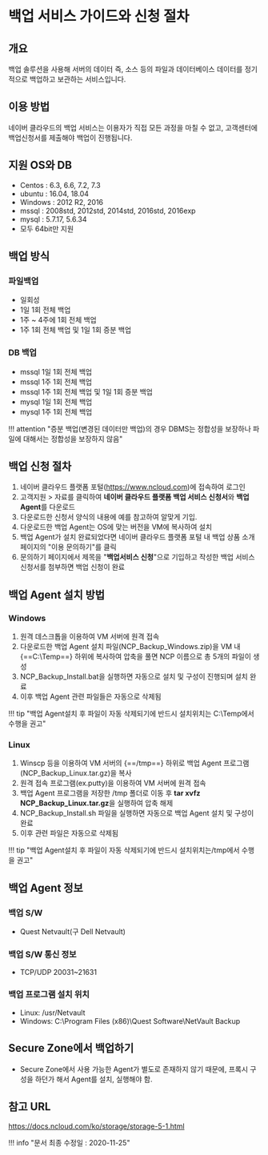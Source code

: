 # 백업 서비스 가이드와 신청 절차

## 개요
백업 솔루션을 사용해 서버의 데이터 즉, 소스 등의 파일과 데이터베이스 데이터를 정기적으로 백업하고 보관하는 서비스입니다.

## 이용 방법
네이버 클라우드의 백업 서비스는 이용자가 직접 모든 과정을 마칠 수 없고, 고객센터에 백업신청서를 제출해야 백업이 진행됩니다.

## 지원 OS와 DB 
- Centos : 6.3, 6.6, 7.2, 7.3
- ubuntu : 16.04, 18.04
- Windows : 2012 R2, 2016
- mssql : 2008std, 2012std, 2014std, 2016std, 2016exp
- mysql : 5.7.17, 5.6.34
- 모두 64bit만 지원


## 백업 방식

### 파일백업
- 일회성
- 1일 1회 전체 백업
- 1주 ~ 4주에 1회 전체 백업
- 1주 1회 전체 백업 및 1일 1회 증분 백업

### DB 백업
- mssql 1일 1회 전체 백업
- mssql 1주 1회 전체 백업
- mssql 1주 1회 전체 백업 및 1일 1회 증분 백업
- mysql 1일 1회 전체 백업
- mysql 1주 1회 전체 백업

!!! attention "증분 백업(변경된 데이터만 백업)의 경우 DBMS는 정합성을 보장하나 파일에 대해서는 정합성을 보장하지 않음"

## 백업 신청 절차
1. 네이버 클라우드 플랫폼 포털(https://www.ncloud.com)에 접속하여 로그인
2. 고객지원 > 자료를 클릭하여 **네이버 클라우드 플랫폼 백업 서비스 신청서**와 **백업 Agent**를 다운로드
3. 다운로드한 신청서 양식의 내용에 예를 참고하여 알맞게 기입.
4. 다운로드한 백업 Agent는 OS에 맞는 버전을 VM에 복사하여 설치
5. 백업 Agent가 설치 완료되었다면 네이버 클라우드 플랫폼 포털 내 백업 상품 소개 페이지의 "이용 문의하기"를 클릭
6. 문의하기 페이지에서 제목을 "**백업서비스 신청**"으로 기입하고 작성한 백업 서비스 신청서를 첨부하면 백업 신청이 완료


## 백업 Agent 설치 방법

### Windows
1. 원격 데스크톱을 이용하여 VM 서버에 원격 접속
2. 다운로드한 백업 Agent 설치 파일(NCP_Backup_Windows.zip)을 VM 내 {==C:\Temp==} 하위에 복사하여 압축을 풀면 NCP 이름으로 총 5개의 파일이 생성
3. NCP_Backup_Install.bat을 실행하면 자동으로 설치 및 구성이 진행되며 설치 완료
4. 이후 백업 Agent 관련 파일들은 자동으로 삭제됨

!!! tip "백업 Agent설치 후 파일이 자동 삭제되기에 반드시 설치위치는 C:\Temp에서 수행을 권고"


### Linux
1. Winscp 등을 이용하여 VM 서버의 {==/tmp==} 하위로 백업 Agent 프로그램(NCP_Backup_Linux.tar.gz)을 복사
2. 원격 접속 프로그램(ex.putty)을 이용하여 VM 서버에 원격 접속
3. 백업 Agent 프로그램을 저장한 /tmp 폴더로 이동 후 **tar xvfz NCP_Backup_Linux.tar.gz**을 실행하여 압축 해제
4. NCP_Backup_Install.sh 파일을 실행하면 자동으로 백업 Agent 설치 및 구성이 완료
5. 이후 관련 파일은 자동으로 삭제됨

!!! tip "백업 Agent설치 후 파일이 자동 삭제되기에 반드시 설치위치는/tmp에서 수행을 권고"


## 백업 Agent 정보

### 백업 S/W
- Quest Netvault(구 Dell Netvault)

### 백업 S/W 통신 정보
- TCP/UDP 20031~21631

### 백업 프로그램 설치 위치
- Linux: /usr/Netvault
- Windows: C:\Program Files (x86)\Quest Software\NetVault Backup


## Secure Zone에서 백업하기
- Secure Zone에서 사용 가능한 Agent가 별도로 존재하지 않기 때문에, 프록시 구성을 하던가 해서 Agent를 설치, 실행해야 함.


## 참고 URL
<a href="https://docs.ncloud.com/ko/storage/storage-5-1.html" target="_blank">https://docs.ncloud.com/ko/storage/storage-5-1.html</a>


!!! info "문서 최종 수정일 : 2020-11-25" 